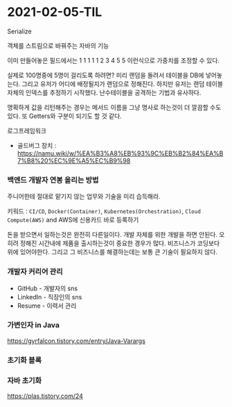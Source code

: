# 2021-02-05-TIL

Serialize

객체를 스트림으로 바꿔주는 자바의 기능

이미 만들어놓은 필드에서는 1 1 1 1 1  2 3 4 5 5 이런식으로 가중치를 조정할 수 있다.

실제로 100명중에 5명이 걸리도록 하려면? 미리 랜덤을 돌려서 테이블을 DB에 넣어놓는다. 그리고 유저가 어디에 배정될지가 랜덤으로 정해진다. 하지만 유저는 랜덤 테이블 자체의 인덱스를 추정하기 시작했다. 난수테이블을 공격하는 기법과 유사하다.

명확하게 값을 리턴해주는 경우는 메서드 이름을 그냥 명사로 하는것이 더 깔끔할 수도 있다. 또 Getters와 구분이 되기도 할 것 같다.

로그프레임워크

- 골드버그 장치 : https://namu.wiki/w/%EA%B3%A8%EB%93%9C%EB%B2%84%EA%B7%B8%20%EC%9E%A5%EC%B9%98

### 백엔드 개발자 연봉 올리는 방법

주니어한테 절대로 맡기지 않는 업무와 기술을 미리 습득해라.

키워드 : `CI/CD`, `Docker(Container)`, `Kubernetes(Orchestration)`, `Cloud Compute(AWS)` and AWS에 신용카드 바로 등록하기

돈을 받으면서 일하는것은 완전히 다른일이다. 개발 자체를 위한 개발을 하면 안된다. 오히려 정해진 시간내에 제품을 출시하는것이 중요한 경우가 많다. 비즈니스가 코딩보다 위에 있어야한다. 그리고 그 비즈니스를 해결하는데는 보통 큰 기술이 필요하지 않다.

### 개발자 커리어 관리

- GitHub - 개발자의 sns
- LinkedIn - 직장인의 sns
- Resume - 이력서 관리

### 가변인자 in Java

https://gyrfalcon.tistory.com/entry/Java-Varargs

### 초기화 블록



### 자바 초기화

https://plas.tistory.com/24

